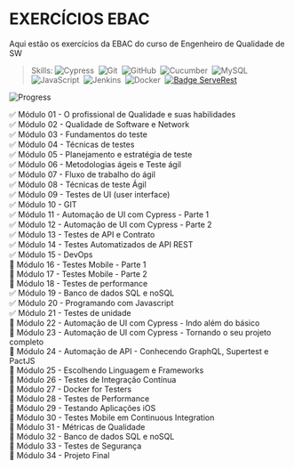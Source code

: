 <h1>EXERCÍCIOS EBAC </h1>

Aqui estão os exercícios da EBAC do curso de Engenheiro de Qualidade de SW

>Skills:
![Cypress](https://img.shields.io/badge/-Cypress-05122A?style=flat&logo=Cypress)&nbsp;
![Git](https://img.shields.io/badge/-Git-05122A?style=flat&logo=git)&nbsp;
![GitHub](https://img.shields.io/badge/-GitHub-05122A?style=flat&logo=github)&nbsp;
![Cucumber](https://img.shields.io/badge/-Cucumber-05122A?style=flat&logo=cucumber)&nbsp;
![MySQL](https://img.shields.io/badge/-MySQL-05122A?style=flat&logo=MySQL)&nbsp;
![JavaScript](https://img.shields.io/badge/-JavaScript-05122A?style=flat&logo=javascript)&nbsp;
![Jenkins](https://img.shields.io/badge/-Jenkins-05122A?style=flat&logo=Jenkins)&nbsp;
![Docker](https://img.shields.io/badge/-Docker-05122A?style=flat&logo=Docker)&nbsp;
[![Badge ServeRest](https://img.shields.io/badge/API-ServeRest-green)](https://github.com/ServeRest/ServeRest/)


![Progress](https://img.shields.io/badge/Progress-18%2F34-black)&nbsp;

✅ Módulo 01 - O profissional de Qualidade e suas habilidades  
✅ Módulo 02 - Qualidade de Software e Network  
✅ Módulo 03 - Fundamentos do teste  
✅ Módulo 04 - Técnicas de testes  
✅ Módulo 05 - Planejamento e estratégia de teste  
✅ Módulo 06 - Metodologias ágeis e Teste ágil  
✅ Módulo 07 -  Fluxo de trabalho do ágil  
✅ Módulo 08 - Técnicas de teste Ágil  
✅ Módulo 09 - Testes de UI (user interface)  
✅ Módulo 10 - GIT  
✅ Módulo 11 - Automação de UI com Cypress - Parte 1  
✅ Módulo 12 - Automação de UI com Cypress - Parte 2  
✅ Módulo 13 - Testes de API e Contrato  
✅ Módulo 14 - Testes Automatizados de API REST  
✅ Módulo 15 - DevOps  
📝 Módulo 16 - Testes Mobile - Parte 1  
📝 Módulo 17 - Testes Mobile - Parte 2  
📝 Módulo 18 - Testes de performance  
✅ Módulo 19 - Banco de dados SQL e noSQL  
✅ Módulo 20 - Programando com Javascript  
✅ Módulo 21 - Testes de unidade  
📝 Módulo 22 - Automação de UI com Cypress - Indo além do básico  
🔲 Módulo 23 - Automação de UI com Cypress - Tornando o seu projeto completo  
🔲 Módulo 24 - Automação de API - Conhecendo GraphQL, Supertest e PactJS  
🔲 Módulo 25 - Escolhendo Linguagem e Frameworks  
🔲 Módulo 26 - Testes de Integração Contínua  
🔲 Módulo 27 - Docker for Testers  
🔲 Módulo 28 - Testes de Performance  
🔲 Módulo 29 - Testando Aplicações iOS  
🔲 Módulo 30 - Testes Mobile em Continuous Integration  
🔲 Módulo 31 - Métricas de Qualidade  
🔲 Módulo 32 - Banco de dados SQL e noSQL  
🔲 Módulo 33 - Testes de Segurança  
🔲 Módulo 34 - Projeto Final  
